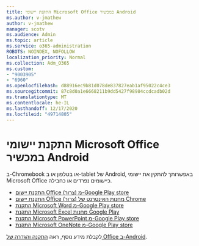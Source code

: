 ```yaml
---
title: התקנת יישומי Microsoft Office במכשיר Android
ms.author: v-jmathew
author: v-jmathew
manager: scotv
ms.audience: Admin
ms.topic: article
ms.service: o365-administration
ROBOTS: NOINDEX, NOFOLLOW
localization_priority: Normal
ms.collection: Adm_O365
ms.custom:
- "9003905"
- "6960"
ms.openlocfilehash: d88916ec9b81d078de837827eab1af95022c4ce3
ms.sourcegitcommit: 87c8d0a1e6668211b9dd5427f98984ccdcadb02d
ms.translationtype: MT
ms.contentlocale: he-IL
ms.lasthandoff: 12/17/2020
ms.locfileid: "49714805"
---
```

# <a name="install-microsoft-office-apps-on-an-android-device"></a>התקנת יישומי Microsoft Office במכשיר Android

ב-Chromebook או בטלפון או ב-tablet של Android, באפשרותך להתקין את יישומי Microsoft Office כיישומים נפרדים או כחבילה.

- [התקנת יישום Office (צרור) מ-Google Play store](https://go.microsoft.com/fwlink/?linkid=2137009)
- [התקנת יישום Office (צרור) מחנות האינטרנט של Chrome](https://go.microsoft.com/fwlink/?linkid=2137212)
- [התקנת Microsoft Word מ-Google Play store](https://go.microsoft.com/fwlink/?linkid=2136994)
- [התקנת Microsoft Excel מחנות Google Play](https://go.microsoft.com/fwlink/?linkid=2137120)
- [התקנת Microsoft PowerPoint מ-Google Play store](https://go.microsoft.com/fwlink/?linkid=2137121)
- [התקנת Microsoft OneNote מ-Google Play store](https://go.microsoft.com/fwlink/?linkid=2137211)

לקבלת מידע נוסף, ראה [התקנה והגדרה של Office ב-Android](https://go.microsoft.com/fwlink/?linkid=2135287).
